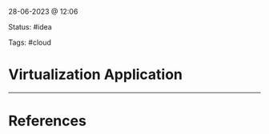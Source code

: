 28-06-2023 @ 12:06

Status: #idea

Tags: #cloud 

# Virtualization Application
	


---
# References
